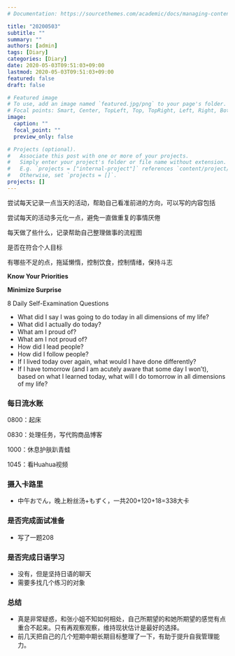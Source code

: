 ```yaml
---
# Documentation: https://sourcethemes.com/academic/docs/managing-content/

title: "20200503"
subtitle: ""
summary: ""
authors: [admin]
tags: [Diary]
categories: [Diary]
date: 2020-05-03T09:51:03+09:00
lastmod: 2020-05-03T09:51:03+09:00
featured: false
draft: false

# Featured image
# To use, add an image named `featured.jpg/png` to your page's folder.
# Focal points: Smart, Center, TopLeft, Top, TopRight, Left, Right, BottomLeft, Bottom, BottomRight.
image:
  caption: ""
  focal_point: ""
  preview_only: false

# Projects (optional).
#   Associate this post with one or more of your projects.
#   Simply enter your project's folder or file name without extension.
#   E.g. `projects = ["internal-project"]` references `content/project/deep-learning/index.md`.
#   Otherwise, set `projects = []`.
projects: []
---
```


尝试每天记录一点当天的活动，帮助自己看准前进的方向，可以写的内容包括

尝试每天的活动多元化一点，避免一直做重复的事情厌倦

每天做了些什么，记录帮助自己整理做事的流程图

是否在符合个人目标

有哪些不足的点，拖延懒惰，控制饮食，控制情绪，保持斗志

**Know Your Priorities**

**Minimize Surprise**

8 Daily Self-Examination Questions

- What did I say I was going to do today in all dimensions of my life?
- What did I actually do today?
- What am I proud of?
- What am I not proud of?
- How did I lead people?
- How did I follow people?
- If I lived today over again, what would I have done differently?
- If I have tomorrow (and I am acutely aware that some day I won’t), based on what I learned today, what will I do tomorrow in all dimensions of my life?

### 每日流水账

0800：起床

0830：处理任务，写代购商品博客

1000：休息护肤趴青蛙

1045：看Huahua视频

### 摄入卡路里

- 中午おでん，晚上粉丝汤+もずく，一共200+120+18=338大卡

### 是否完成面试准备

- 写了一题208

### 是否完成日语学习

- 没有，但是坚持日语的聊天
- 需要多找几个练习的对象

### 总结

- 真是非常疑惑，和张小姐不知如何相处，自己所期望的和她所期望的感觉有点重合不起来。只有再观察观察，维持现状估计是最好的选择。
- 前几天把自己的几个短期中期长期目标整理了一下，有助于提升自我管理能力。